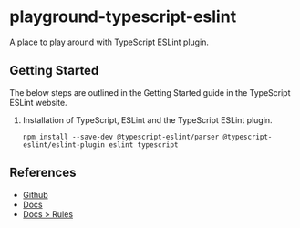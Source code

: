 # playground-typescript-eslint

A place to play around with TypeScript ESLint plugin.

## Getting Started

The below steps are outlined in the Getting Started guide in the TypeScript ESLint website.

1. Installation of TypeScript, ESLint and the TypeScript ESLint plugin.

    ```shell
    npm install --save-dev @typescript-eslint/parser @typescript-eslint/eslint-plugin eslint typescript
    ```

## References

- [Github](https://github.com/typescript-eslint/typescript-eslint)
- [Docs](https://typescript-eslint.io/docs/)
- [Docs > Rules](https://typescript-eslint.io/rules/)